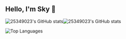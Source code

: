 ## Hello, I'm Sky 🌵

![25349023's GitHub stats](https://githubstat-25349023.vercel.app/api?username=25349023&show_icons=true&include_all_commits=true&bg_color=222b25DD&theme=merko#gh-dark-mode-only)![25349023's GitHub stats](https://githubstat-25349023.vercel.app/api?username=25349023&show_icons=true&theme=flag-india#gh-light-mode-only)

![Top Languages](https://githubstat-25349023.vercel.app/api/top-langs/?username=25349023&layout=compact&hide=jupyter%20notebook&bg_color=222b25DD&theme=merko)



<!--
**25349023/25349023** is a ✨ _special_ ✨ repository because its `README.md` (this file) appears on your GitHub profile.

Here are some ideas to get you started:

- 🔭 I’m currently working on ...
- 🌱 I’m currently learning ...
- 👯 I’m looking to collaborate on ...
- 🤔 I’m looking for help with ...
- 💬 Ask me about ...
- 📫 How to reach me: ...
- 😄 Pronouns: ...
- ⚡ Fun fact: ...
-->
